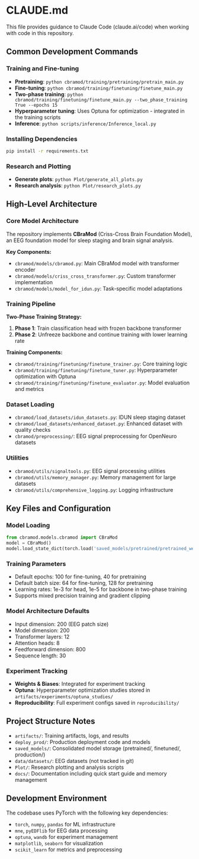 # CLAUDE.md

This file provides guidance to Claude Code (claude.ai/code) when working with code in this repository.

## Common Development Commands

### Training and Fine-tuning
- **Pretraining**: `python cbramod/training/pretraining/pretrain_main.py`
- **Fine-tuning**: `python cbramod/training/finetuning/finetune_main.py`
- **Two-phase training**: `python cbramod/training/finetuning/finetune_main.py --two_phase_training True --epochs 15`
- **Hyperparameter tuning**: Uses Optuna for optimization - integrated in the training scripts
- **Inference**: `python scripts/inference/Inference_local.py`

### Installing Dependencies
```bash
pip install -r requirements.txt
```

### Research and Plotting
- **Generate plots**: `python Plot/generate_all_plots.py`
- **Research analysis**: `python Plot/research_plots.py`

## High-Level Architecture

### Core Model Architecture
The repository implements **CBraMod** (Criss-Cross Brain Foundation Model), an EEG foundation model for sleep staging and brain signal analysis.

**Key Components:**
- `cbramod/models/cbramod.py`: Main CBraMod model with transformer encoder
- `cbramod/models/criss_cross_transformer.py`: Custom transformer implementation
- `cbramod/models/model_for_idun.py`: Task-specific model adaptations

### Training Pipeline
**Two-Phase Training Strategy:**
1. **Phase 1**: Train classification head with frozen backbone transformer
2. **Phase 2**: Unfreeze backbone and continue training with lower learning rate

**Training Components:**
- `cbramod/training/finetuning/finetune_trainer.py`: Core training logic
- `cbramod/training/finetuning/finetune_tuner.py`: Hyperparameter optimization with Optuna
- `cbramod/training/finetuning/finetune_evaluator.py`: Model evaluation and metrics

### Dataset Loading
- `cbramod/load_datasets/idun_datasets.py`: IDUN sleep staging dataset
- `cbramod/load_datasets/enhanced_dataset.py`: Enhanced dataset with quality checks
- `cbramod/preprocessing/`: EEG signal preprocessing for OpenNeuro datasets

### Utilities
- `cbramod/utils/signaltools.py`: EEG signal processing utilities
- `cbramod/utils/memory_manager.py`: Memory management for large datasets
- `cbramod/utils/comprehensive_logging.py`: Logging infrastructure

## Key Files and Configuration

### Model Loading
```python
from cbramod.models.cbramod import CBraMod
model = CBraMod()
model.load_state_dict(torch.load('saved_models/pretrained/pretrained_weights.pth'))
```

### Training Parameters
- Default epochs: 100 for fine-tuning, 40 for pretraining
- Default batch size: 64 for fine-tuning, 128 for pretraining
- Learning rates: 1e-3 for head, 1e-5 for backbone in two-phase training
- Supports mixed precision training and gradient clipping

### Model Architecture Defaults
- Input dimension: 200 (EEG patch size)
- Model dimension: 200
- Transformer layers: 12
- Attention heads: 8
- Feedforward dimension: 800
- Sequence length: 30

### Experiment Tracking
- **Weights & Biases**: Integrated for experiment tracking
- **Optuna**: Hyperparameter optimization studies stored in `artifacts/experiments/optuna_studies/`
- **Reproducibility**: Full experiment configs saved in `reproducibility/`

## Project Structure Notes
- `artifacts/`: Training artifacts, logs, and results
- `deploy_prod/`: Production deployment code and models  
- `saved_models/`: Consolidated model storage (pretrained/, finetuned/, production/)
- `data/datasets/`: EEG datasets (not tracked in git)
- `Plot/`: Research plotting and analysis scripts
- `docs/`: Documentation including quick start guide and memory management

## Development Environment
The codebase uses PyTorch with the following key dependencies:
- `torch`, `numpy`, `pandas` for ML infrastructure
- `mne`, `pyEDFlib` for EEG data processing
- `optuna`, `wandb` for experiment management
- `matplotlib`, `seaborn` for visualization
- `scikit_learn` for metrics and preprocessing